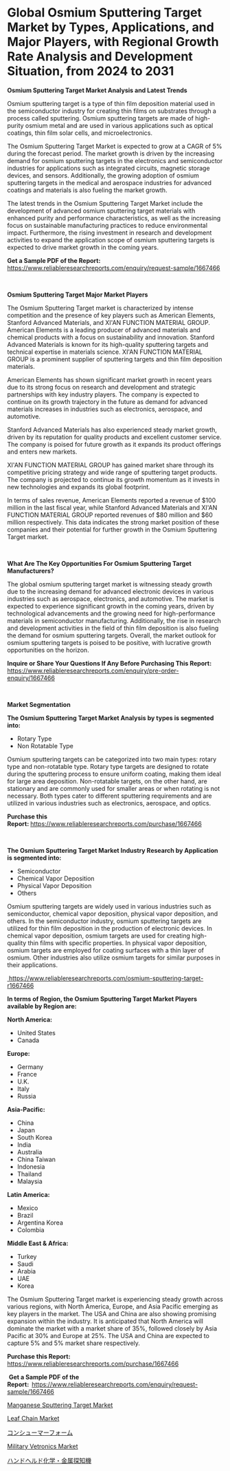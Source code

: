 <p><h1>Global Osmium Sputtering Target Market by Types, Applications, and Major Players, with Regional Growth Rate Analysis and Development Situation, from 2024 to 2031</h1></p><p><strong>Osmium Sputtering Target Market Analysis and Latest Trends</strong></p>
<p><p>Osmium sputtering target is a type of thin film deposition material used in the semiconductor industry for creating thin films on substrates through a process called sputtering. Osmium sputtering targets are made of high-purity osmium metal and are used in various applications such as optical coatings, thin film solar cells, and microelectronics.</p><p>The Osmium Sputtering Target Market is expected to grow at a CAGR of 5% during the forecast period. The market growth is driven by the increasing demand for osmium sputtering targets in the electronics and semiconductor industries for applications such as integrated circuits, magnetic storage devices, and sensors. Additionally, the growing adoption of osmium sputtering targets in the medical and aerospace industries for advanced coatings and materials is also fueling the market growth.</p><p>The latest trends in the Osmium Sputtering Target Market include the development of advanced osmium sputtering target materials with enhanced purity and performance characteristics, as well as the increasing focus on sustainable manufacturing practices to reduce environmental impact. Furthermore, the rising investment in research and development activities to expand the application scope of osmium sputtering targets is expected to drive market growth in the coming years.</p></p>
<p><strong>Get a Sample PDF of the Report:&nbsp;</strong> <a href="https://www.reliableresearchreports.com/enquiry/request-sample/1667466">https://www.reliableresearchreports.com/enquiry/request-sample/1667466</a></p>
<p>&nbsp;</p>
<p><strong>Osmium Sputtering Target Major Market Players</strong></p>
<p><p>The Osmium Sputtering Target market is characterized by intense competition and the presence of key players such as American Elements, Stanford Advanced Materials, and XI'AN FUNCTION MATERIAL GROUP. American Elements is a leading producer of advanced materials and chemical products with a focus on sustainability and innovation. Stanford Advanced Materials is known for its high-quality sputtering targets and technical expertise in materials science. XI'AN FUNCTION MATERIAL GROUP is a prominent supplier of sputtering targets and thin film deposition materials.</p><p>American Elements has shown significant market growth in recent years due to its strong focus on research and development and strategic partnerships with key industry players. The company is expected to continue on its growth trajectory in the future as demand for advanced materials increases in industries such as electronics, aerospace, and automotive.</p><p>Stanford Advanced Materials has also experienced steady market growth, driven by its reputation for quality products and excellent customer service. The company is poised for future growth as it expands its product offerings and enters new markets.</p><p>XI'AN FUNCTION MATERIAL GROUP has gained market share through its competitive pricing strategy and wide range of sputtering target products. The company is projected to continue its growth momentum as it invests in new technologies and expands its global footprint.</p><p>In terms of sales revenue, American Elements reported a revenue of $100 million in the last fiscal year, while Stanford Advanced Materials and XI'AN FUNCTION MATERIAL GROUP reported revenues of $80 million and $60 million respectively. This data indicates the strong market position of these companies and their potential for further growth in the Osmium Sputtering Target market.</p></p>
<p>&nbsp;</p>
<p><strong>What Are The Key Opportunities For Osmium Sputtering Target Manufacturers?</strong></p>
<p><p>The global osmium sputtering target market is witnessing steady growth due to the increasing demand for advanced electronic devices in various industries such as aerospace, electronics, and automotive. The market is expected to experience significant growth in the coming years, driven by technological advancements and the growing need for high-performance materials in semiconductor manufacturing. Additionally, the rise in research and development activities in the field of thin film deposition is also fueling the demand for osmium sputtering targets. Overall, the market outlook for osmium sputtering targets is poised to be positive, with lucrative growth opportunities on the horizon.</p></p>
<p><strong>Inquire or Share Your Questions If Any Before Purchasing This Report:</strong> <a href="https://www.reliableresearchreports.com/enquiry/pre-order-enquiry/1667466">https://www.reliableresearchreports.com/enquiry/pre-order-enquiry/1667466</a></p>
<p>&nbsp;</p>
<p><strong>Market Segmentation</strong></p>
<p><strong>The Osmium Sputtering Target Market Analysis by types is segmented into:</strong></p>
<p><ul><li>Rotary Type</li><li>Non Rotatable Type</li></ul></p>
<p><p>Osmium sputtering targets can be categorized into two main types: rotary type and non-rotatable type. Rotary type targets are designed to rotate during the sputtering process to ensure uniform coating, making them ideal for large area deposition. Non-rotatable targets, on the other hand, are stationary and are commonly used for smaller areas or when rotating is not necessary. Both types cater to different sputtering requirements and are utilized in various industries such as electronics, aerospace, and optics.</p></p>
<p><strong>Purchase this Report:&nbsp;</strong><a href="https://www.reliableresearchreports.com/purchase/1667466">https://www.reliableresearchreports.com/purchase/1667466</a></p>
<p>&nbsp;</p>
<p><strong>The Osmium Sputtering Target Market Industry Research by Application is segmented into:</strong></p>
<p><ul><li>Semiconductor</li><li>Chemical Vapor Deposition</li><li>Physical Vapor Deposition</li><li>Others</li></ul></p>
<p><p>Osmium sputtering targets are widely used in various industries such as semiconductor, chemical vapor deposition, physical vapor deposition, and others. In the semiconductor industry, osmium sputtering targets are utilized for thin film deposition in the production of electronic devices. In chemical vapor deposition, osmium targets are used for creating high-quality thin films with specific properties. In physical vapor deposition, osmium targets are employed for coating surfaces with a thin layer of osmium. Other industries also utilize osmium targets for similar purposes in their applications.</p></p>
<p><a href="https://www.reliableresearchreports.com/osmium-sputtering-target-r1667466">&nbsp;https://www.reliableresearchreports.com/osmium-sputtering-target-r1667466</a></p>
<p><strong>In terms of Region, the Osmium Sputtering Target Market Players available by Region are:</strong></p>
<p>
    <p> <strong> North America: </strong>
        <ul>
            <li>United States</li>
            <li>Canada</li>
        </ul>
        </p> 
    <p> <strong> Europe: </strong>
        <ul>
            <li>Germany</li>
            <li>France</li>
            <li>U.K.</li>
            <li>Italy</li>
            <li>Russia</li>
        </ul>
        </p> 
    <p> <strong> Asia-Pacific: </strong>
        <ul>
            <li>China</li>
            <li>Japan</li>
            <li>South Korea</li>
            <li>India</li>
            <li>Australia</li>
            <li>China Taiwan</li>
            <li>Indonesia</li>
            <li>Thailand</li>
            <li>Malaysia</li>
        </ul>
        </p> 
    <p> <strong> Latin America: </strong>
        <ul>
            <li>Mexico</li>
            <li>Brazil</li>
            <li>Argentina Korea</li>
            <li>Colombia</li>
        </ul>
        </p> 
    <p> <strong> Middle East & Africa: </strong>
        <ul>
            <li>Turkey</li>
            <li>Saudi</li>
            <li>Arabia</li>
            <li>UAE</li>
            <li>Korea</li>
        </ul>
    </p>
    </p>
<p><p>The Osmium Sputtering Target market is experiencing steady growth across various regions, with North America, Europe, and Asia Pacific emerging as key players in the market. The USA and China are also showing promising expansion within the industry. It is anticipated that North America will dominate the market with a market share of 35%, followed closely by Asia Pacific at 30% and Europe at 25%. The USA and China are expected to capture 5% and 5% market share respectively.</p></p>
<p><strong>Purchase this Report: </strong><a href="https://www.reliableresearchreports.com/purchase/1667466">https://www.reliableresearchreports.com/purchase/1667466</a></p>
<p>&nbsp;<strong>Get a Sample PDF of the Report:&nbsp;&nbsp;</strong><a href="https://www.reliableresearchreports.com/enquiry/request-sample/1667466">https://www.reliableresearchreports.com/enquiry/request-sample/1667466</a></p>
<p><strong></strong></p>
<p><p><a href="https://github.com/RyleeBauch2023/Market-Research-Report-List-1/blob/main/manganese-sputtering-target-market.md">Manganese Sputtering Target Market</a></p><p><a href="https://www.linkedin.com/pulse/leaf-chain-market-key-successful-business-strategy-forecast-0kxwc">Leaf Chain Market</a></p><p><a href="https://github.com/EthanMorar2011/Market-Research-Report-List-1/blob/main/404483157076.md">コンシューマーフォーム</a></p><p><a href="https://www.linkedin.com/pulse/military-vetronics-market-analysis-sze-forecasted-period-from-b7uvc">Military Vetronics Market</a></p><p><a href="https://github.com/dzy793153605/Market-Research-Report-List-2/blob/main/716812657075.md">ハンドヘルド化学・金属探知機</a></p></p>